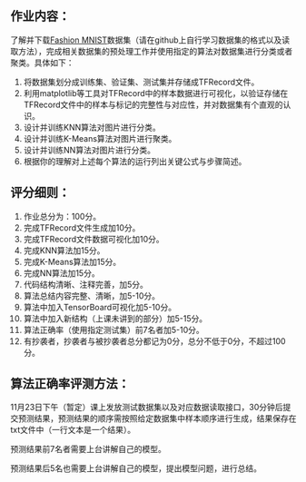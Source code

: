 ## 作业内容：

了解并下载[Fashion MNIST](https://github.com/zalandoresearch/fashion-mnist)数据集（请在github上自行学习数据集的格式以及读取方法），完成相关数据集的预处理工作并使用指定的算法对数据集进行分类或者聚类。具体如下：

1. 将数据集划分成训练集、验证集、测试集并存储成TFRecord文件。
2. 利用matplotlib等工具对TFRecord中的样本数据进行可视化，以验证存储在TFRecord文件中的样本与标记的完整性与对应性，并对数据集有个直观的认识。
3. 设计并训练KNN算法对图片进行分类。
4. 设计并训练K-Means算法对图片进行聚类。
5. 设计并训练NN算法对图片进行分类。
6. 根据你的理解对上述每个算法的运行列出关键公式与步骤简述。


## 评分细则：

1. 作业总分为：100分。
2. 完成TFRecord文件生成加10分。
3. 完成TFRecord文件数据可视化加10分。
4. 完成KNN算法加15分。
5. 完成K-Means算法加15分。
6. 完成NN算法加15分。
7. 代码结构清晰、注释完善，加5分。
8. 算法总结内容完整、清晰，加5-10分。
9. 算法中加入TensorBoard可视化加5-10分。
10. 算法中加入新结构（上课未讲到的部分）加5-15分。
11. 算法正确率（使用指定测试集）前7名者加5-10分。
12. 有抄袭者，抄袭者与被抄袭者总分都记为0分，总分不低于0分，不超过100分。


## 算法正确率评测方法：

11月23日下午（暂定）课上发放测试数据集以及对应数据读取接口，30分钟后提交预测结果，预测结果的顺序需按照给定数据集中样本顺序进行生成，结果保存在txt文件中（一行文本是一个结果）。

预测结果前7名者需要上台讲解自己的模型。

预测结果后5名也需要上台讲解自己的模型，提出模型问题，进行总结。